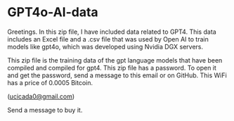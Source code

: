 # GPT4o-AI-data
Greetings. In this zip file, I have included data related to GPT4. This data includes an Excel file and a .csv file that was used by Open AI to train models like gpt4o, which was developed using Nvidia DGX servers.


This zip file is the training data of the gpt language models that have been compiled and compiled for gpt4. This zip file has a password. To open it and get the password, send a message to this email or on GitHub.
This WiFi has a price of 0.0005 Bitcoin.

(ucicada0@gmail.com)

Send a message to buy it.
